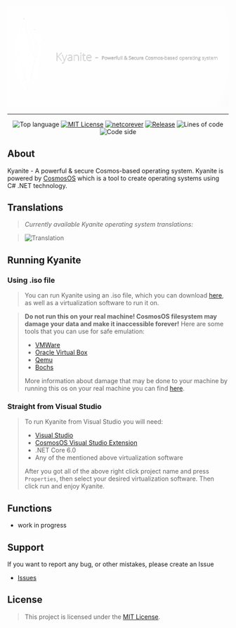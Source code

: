 ﻿<div align="center">

[![Kyanite](https://github.com/Bamboooz/Kyanite/blob/master/Art/banner.png)](https://github.com/Bamboooz/Kyanite)

---------------------------------------------------

![Top language](https://img.shields.io/github/languages/top/Bamboooz/Kyanite?color=purple&label=%20&logo=csharp&style=flat-square)
[![MIT License](https://img.shields.io/badge/license-MIT-blue.svg?color=)](https://opensource.org/licenses/MIT)
[![netcorever](https://img.shields.io/badge/.NET-Core%206.0-green)](https://en.wikipedia.org/wiki/.NET_Core)
[![Release](https://img.shields.io/github/v/release/Bamboooz/Kyanite?color=yellow?style=flat-square)](https://github.com/Bamboooz/Kyanite/releases/tag/v1.0.0)
![Lines of code](https://www.aschey.tech/tokei/github/Bamboooz/Kyanite?style=flat-square)
![Code side](https://img.shields.io/github/languages/code-size/Bamboooz/Kyanite?color=red)

<div align="left">

## About

Kyanite - A powerful & secure Cosmos-based operating system.
Kyanite is powered by [CosmosOS](https://github.com/CosmosOS/Cosmos) which is a tool to create operating systems using C# .NET technology.

## Translations
> *Currently available Kyanite operating system translations:*<br/>

> ![Translation](https://img.shields.io/badge/English-100%25-green)

## Running Kyanite

### Using .iso file
> You can run Kyanite using an .iso file, which you can download [here](https://github.com/Bamboooz/Kyanite/blob/master/Kyanite.build/Kyanite.iso?raw=true), as well as a virtualization software to run it on.

> **Do not run this on your real machine! CosmosOS filesystem may damage your data and make it inaccessible forever!**
> Here are some tools that you can use for safe emulation:
>  * [VMWare](https://www.vmware.com/products/workstation-player/)
>  * [Oracle Virtual Box](https://www.virtualbox.org)
>  * [Qemu](https://www.qemu.org)
>  * [Bochs](https://bochs.sourceforge.io)
> 
> More information about damage that may be done to your machine by running this os on your real machine you can find [here](https://cosmosos.github.io/articles/Kernel/VFS.html).

### Straight from Visual Studio
> To run Kyanite from Visual Studio you will need:
>  * [Visual Studio](https://visualstudio.microsoft.com/en/)
>  * [CosmosOS Visual Studio Extension](https://www.gocosmos.org/download/)
>  * .NET Core 6.0
>  * Any of the mentioned above virtualization software
> 
>  After you got all of the above right click project name and press `Properties`, then select your desired virtualization software.
>  Then click run and enjoy Kyanite.

## Functions

 * work in progress

## Support

If you want to report any bug, or other mistakes, please create an Issue
 * [Issues](https://github.com/issues)

## License

> This project is licensed under the [MIT License](https://opensource.org/licenses/MIT).